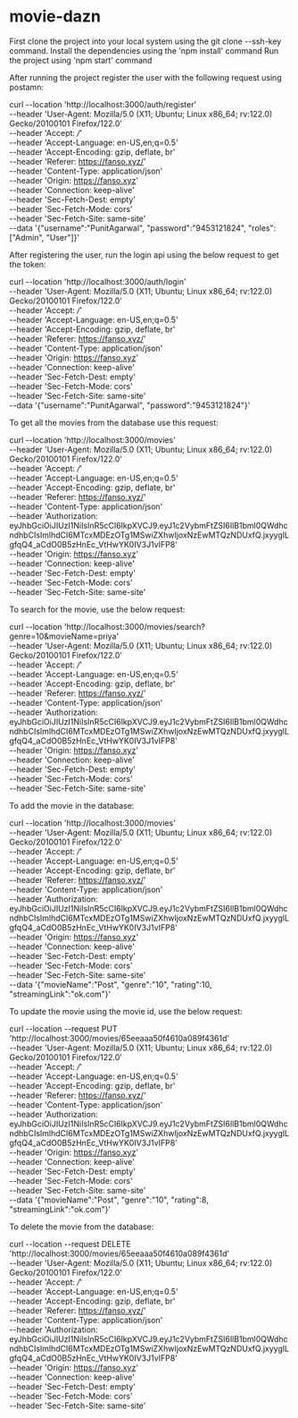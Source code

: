 # movie-dazn

First clone the project into your local system using the git clone --ssh-key command.
Install the dependencies using the 'npm install' command
Run the project using 'npm start' command

After running the project register the user with the following request using postamn:

curl --location 'http://localhost:3000/auth/register' \
--header 'User-Agent: Mozilla/5.0 (X11; Ubuntu; Linux x86_64; rv:122.0) Gecko/20100101 Firefox/122.0' \
--header 'Accept: */*' \
--header 'Accept-Language: en-US,en;q=0.5' \
--header 'Accept-Encoding: gzip, deflate, br' \
--header 'Referer: https://fanso.xyz/' \
--header 'Content-Type: application/json' \
--header 'Origin: https://fanso.xyz' \
--header 'Connection: keep-alive' \
--header 'Sec-Fetch-Dest: empty' \
--header 'Sec-Fetch-Mode: cors' \
--header 'Sec-Fetch-Site: same-site' \
--data '{"username":"PunitAgarwal", "password":"9453121824", "roles":["Admin", "User"]}'

After registering the user, run the login api using the below request to get the token:

curl --location 'http://localhost:3000/auth/login' \
--header 'User-Agent: Mozilla/5.0 (X11; Ubuntu; Linux x86_64; rv:122.0) Gecko/20100101 Firefox/122.0' \
--header 'Accept: */*' \
--header 'Accept-Language: en-US,en;q=0.5' \
--header 'Accept-Encoding: gzip, deflate, br' \
--header 'Referer: https://fanso.xyz/' \
--header 'Content-Type: application/json' \
--header 'Origin: https://fanso.xyz' \
--header 'Connection: keep-alive' \
--header 'Sec-Fetch-Dest: empty' \
--header 'Sec-Fetch-Mode: cors' \
--header 'Sec-Fetch-Site: same-site' \
--data '{"username":"PunitAgarwal", "password":"9453121824"}'

To get all the movies from the database use this request:

curl --location 'http://localhost:3000/movies' \
--header 'User-Agent: Mozilla/5.0 (X11; Ubuntu; Linux x86_64; rv:122.0) Gecko/20100101 Firefox/122.0' \
--header 'Accept: */*' \
--header 'Accept-Language: en-US,en;q=0.5' \
--header 'Accept-Encoding: gzip, deflate, br' \
--header 'Referer: https://fanso.xyz/' \
--header 'Content-Type: application/json' \
--header 'Authorization: eyJhbGciOiJIUzI1NiIsInR5cCI6IkpXVCJ9.eyJ1c2VybmFtZSI6IlB1bml0QWdhcndhbCIsImlhdCI6MTcxMDEzOTg1MSwiZXhwIjoxNzEwMTQzNDUxfQ.jxyyglLgfqQ4_aCdO0B5zHnEc_VtHwYK0IV3J1vIFP8' \
--header 'Origin: https://fanso.xyz' \
--header 'Connection: keep-alive' \
--header 'Sec-Fetch-Dest: empty' \
--header 'Sec-Fetch-Mode: cors' \
--header 'Sec-Fetch-Site: same-site'

To search for the movie, use the below request:

curl --location 'http://localhost:3000/movies/search?genre=10&movieName=priya' \
--header 'User-Agent: Mozilla/5.0 (X11; Ubuntu; Linux x86_64; rv:122.0) Gecko/20100101 Firefox/122.0' \
--header 'Accept: */*' \
--header 'Accept-Language: en-US,en;q=0.5' \
--header 'Accept-Encoding: gzip, deflate, br' \
--header 'Referer: https://fanso.xyz/' \
--header 'Content-Type: application/json' \
--header 'Authorization: eyJhbGciOiJIUzI1NiIsInR5cCI6IkpXVCJ9.eyJ1c2VybmFtZSI6IlB1bml0QWdhcndhbCIsImlhdCI6MTcxMDEzOTg1MSwiZXhwIjoxNzEwMTQzNDUxfQ.jxyyglLgfqQ4_aCdO0B5zHnEc_VtHwYK0IV3J1vIFP8' \
--header 'Origin: https://fanso.xyz' \
--header 'Connection: keep-alive' \
--header 'Sec-Fetch-Dest: empty' \
--header 'Sec-Fetch-Mode: cors' \
--header 'Sec-Fetch-Site: same-site'

To add the movie in the database:

curl --location 'http://localhost:3000/movies' \
--header 'User-Agent: Mozilla/5.0 (X11; Ubuntu; Linux x86_64; rv:122.0) Gecko/20100101 Firefox/122.0' \
--header 'Accept: */*' \
--header 'Accept-Language: en-US,en;q=0.5' \
--header 'Accept-Encoding: gzip, deflate, br' \
--header 'Referer: https://fanso.xyz/' \
--header 'Content-Type: application/json' \
--header 'Authorization: eyJhbGciOiJIUzI1NiIsInR5cCI6IkpXVCJ9.eyJ1c2VybmFtZSI6IlB1bml0QWdhcndhbCIsImlhdCI6MTcxMDEzOTg1MSwiZXhwIjoxNzEwMTQzNDUxfQ.jxyyglLgfqQ4_aCdO0B5zHnEc_VtHwYK0IV3J1vIFP8' \
--header 'Origin: https://fanso.xyz' \
--header 'Connection: keep-alive' \
--header 'Sec-Fetch-Dest: empty' \
--header 'Sec-Fetch-Mode: cors' \
--header 'Sec-Fetch-Site: same-site' \
--data '{"movieName":"Post", "genre":"10", "rating":10, "streamingLink":"ok.com"}'

To update the movie using the movie id, use the below request:

curl --location --request PUT 'http://localhost:3000/movies/65eeaaa50f4610a089f4361d' \
--header 'User-Agent: Mozilla/5.0 (X11; Ubuntu; Linux x86_64; rv:122.0) Gecko/20100101 Firefox/122.0' \
--header 'Accept: */*' \
--header 'Accept-Language: en-US,en;q=0.5' \
--header 'Accept-Encoding: gzip, deflate, br' \
--header 'Referer: https://fanso.xyz/' \
--header 'Content-Type: application/json' \
--header 'Authorization: eyJhbGciOiJIUzI1NiIsInR5cCI6IkpXVCJ9.eyJ1c2VybmFtZSI6IlB1bml0QWdhcndhbCIsImlhdCI6MTcxMDEzOTg1MSwiZXhwIjoxNzEwMTQzNDUxfQ.jxyyglLgfqQ4_aCdO0B5zHnEc_VtHwYK0IV3J1vIFP8' \
--header 'Origin: https://fanso.xyz' \
--header 'Connection: keep-alive' \
--header 'Sec-Fetch-Dest: empty' \
--header 'Sec-Fetch-Mode: cors' \
--header 'Sec-Fetch-Site: same-site' \
--data '{"movieName":"Post", "genre":"10", "rating":8, "streamingLink":"ok.com"}'

To delete the movie from the database:

curl --location --request DELETE 'http://localhost:3000/movies/65eeaaa50f4610a089f4361d' \
--header 'User-Agent: Mozilla/5.0 (X11; Ubuntu; Linux x86_64; rv:122.0) Gecko/20100101 Firefox/122.0' \
--header 'Accept: */*' \
--header 'Accept-Language: en-US,en;q=0.5' \
--header 'Accept-Encoding: gzip, deflate, br' \
--header 'Referer: https://fanso.xyz/' \
--header 'Content-Type: application/json' \
--header 'Authorization: eyJhbGciOiJIUzI1NiIsInR5cCI6IkpXVCJ9.eyJ1c2VybmFtZSI6IlB1bml0QWdhcndhbCIsImlhdCI6MTcxMDEzOTg1MSwiZXhwIjoxNzEwMTQzNDUxfQ.jxyyglLgfqQ4_aCdO0B5zHnEc_VtHwYK0IV3J1vIFP8' \
--header 'Origin: https://fanso.xyz' \
--header 'Connection: keep-alive' \
--header 'Sec-Fetch-Dest: empty' \
--header 'Sec-Fetch-Mode: cors' \
--header 'Sec-Fetch-Site: same-site'



